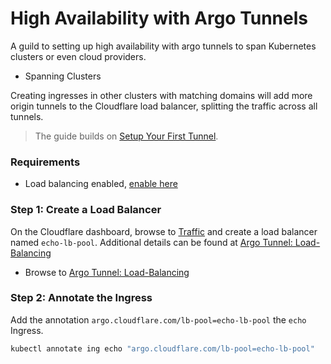 # High Availability with Argo Tunnels
A guild to setting up high availability with argo tunnels to span
Kubernetes clusters or even cloud providers.

- Spanning Clusters

Creating ingresses in other clusters with matching domains
will add more origin tunnels to the Cloudflare load balancer, splitting the
traffic across all tunnels.

> The guide builds on [Setup Your First Tunnel][guide-first-tunnel].

### Requirements
- Load balancing enabled, [enable here][cloudflare-dashboard-traffic]

### Step 1: Create a Load Balancer
On the Cloudflare dashboard, browse to [Traffic][cloudflare-dashboard-traffic]
and create a load balancer named `echo-lb-pool`. Additional details can be found
at [Argo Tunnel: Load-Balancing][cloudflare-reference-load-balancing]
- Browse to [Argo Tunnel: Load-Balancing][cloudflare-reference-load-balancing]

### Step 2: Annotate the Ingress
Add the annotation `argo.cloudflare.com/lb-pool=echo-lb-pool` the `echo` Ingress.
```bash
kubectl annotate ing echo "argo.cloudflare.com/lb-pool=echo-lb-pool"
```


[cloudflare-dashboard-traffic]: https://www.cloudflare.com/a/traffic/
[cloudflare-reference-load-balancing]: https://developers.cloudflare.com/argo-tunnel/reference/load-balancing/
[guide-first-tunnel]: ./guide_first_tunnel.md